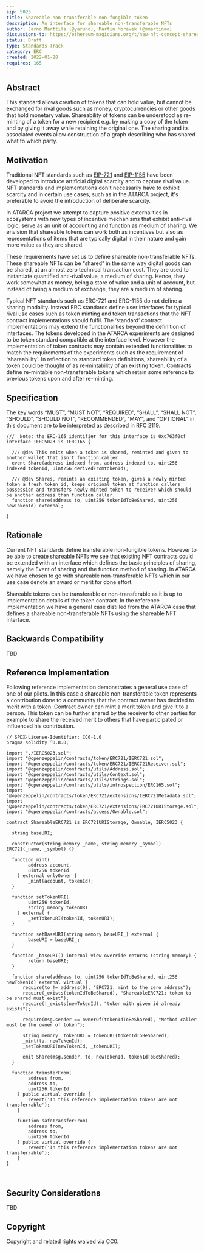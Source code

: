```yaml
---
eip: 5023
title: Shareable non-transferable non-fungible token
description: An interface for shareable non-transferable NFTs
author: Jarno Marttila (@yaruno), Martin Moravek (@mmartinmo)
discussions-to: https://ethereum-magicians.org/t/new-nft-concept-shareable-nfts/8681
status: Draft
type: Standards Track
category: ERC
created: 2022-01-28
requires: 165
---
```


## Abstract

This standard allows creation of tokens that can hold value, but cannot be exchanged for rival goods such as money, cryptocurrencies or other goods that hold monetary value. Shareability of tokens can be understood as re-minting of a token for a new recipient e.g. by making a copy of the token and by giving it away while retaining the original one. The sharing and its associated events allow construction of a graph describing who has shared what to which party.

## Motivation

Traditional NFT standards such as [EIP-721](./eip-721.md) and [EIP-1155](./eip-1155.md) have been developed to introduce artificial digital scarcity and to capture rival value. NFT standards and implementations don't necessarily have to exhibit scarcity and in certain use cases, such as in the ATARCA project, it's preferable to avoid the introduction of deliberate scarcity.

In ATARCA project we attempt to capture positive externalities in ecosystems with new types of incentive mechanisms that exhibit anti-rival logic, serve as an unit of accounting and function as medium of sharing. We envision that shareable tokens can work both as incentives but also as representations of items that are typically digital in their nature and gain more value as they are shared.

These requirements have set us to define shareable non-transferable NFTs. These shareable NFTs can be “shared” in the same way digital goods can be shared, at an almost zero technical transaction cost. They are used to instantiate quantified anti-rival value, a medium of sharing. Hence, they work somewhat as money, being a store of value and a unit of account, but instead of being a medium of exchange, they are a medium of sharing.

Typical NFT standards such as ERC-721 and ERC-1155 do not define a sharing modality. Instead ERC standards define user interfaces for typical rival use cases such as token minting and token transactions that the NFT contract implementations should fulfil. The ‘standard’ contract implementations may extend the functionalities beyond the definition of interfaces. The tokens developed in the ATARCA experiments are designed to be token standard compatible at the interface level. However the implementation of token contracts may contain extended functionalities to match the requirements of the experiments such as the requirement of 'shareability'. In reflection to standard token definitions, shareability of a token could be thought of as re-mintability of an existing token. Contracts define re-mintable non-transferable tokens which retain some reference to previous tokens upon and after re-minting.

## Specification

The key words “MUST”, “MUST NOT”, “REQUIRED”, “SHALL”, “SHALL NOT”, “SHOULD”, “SHOULD NOT”, “RECOMMENDED”, “MAY”, and “OPTIONAL” in this document are to be interpreted as described in RFC 2119.

```solidity
///  Note: the ERC-165 identifier for this interface is 0xd763f0cf
interface IERC5023 is IERC165 {

  /// @dev This emits when a token is shared, reminted and given to another wallet that isn't function caller
  event Share(address indexed from, address indexed to, uint256 indexed tokenId, uint256 derivedFromtokenId);

  /// @dev Shares, remints an existing token, gives a newly minted token a fresh token id, keeps original token at function callers possession and transfers newly minted token to receiver which should be another address than function caller. 
  function share(address to, uint256 tokenIdToBeShared, uint256 newTokenId) external;

} 
```

## Rationale

Current NFT standards define transferable non-fungible tokens. However to be able to create shareable NFTs we see that existing NFT contracts could be extended with an interface which defines the basic principles of sharing, namely the Event of sharing and the function method of sharing. In ATARCA we have chosen to go with shareable non-transferable NFTs which in our use case denote an award or merit for done effort. 

Shareable tokens can be transferable or non-transferable as it is up to implementation details of the token contract. In the reference implementation we have a general case distilled from the ATARCA case that defines a shareable non-transferable NFTs using the shareable NFT interface.



## Backwards Compatibility

TBD

## Reference Implementation

Following reference implementation demonstrates a general use case of one of our pilots. In this case a shareable non-transferable token represents a contribution done to a community that the contract owner has decided to merit with a token. Contract owner can mint a merit token and give it to a person. This token can be further shared by the receiver to other parties for example to share the received merit to others that have participated or influenced his contribution.

```
// SPDX-License-Identifier: CC0-1.0
pragma solidity ^0.8.0;

import "./IERC5023.sol";
import "@openzeppelin/contracts/token/ERC721/IERC721.sol";
import "@openzeppelin/contracts/token/ERC721/IERC721Receiver.sol";
import "@openzeppelin/contracts/utils/Address.sol";
import "@openzeppelin/contracts/utils/Context.sol";
import "@openzeppelin/contracts/utils/Strings.sol";
import "@openzeppelin/contracts/utils/introspection/ERC165.sol";
import "@openzeppelin/contracts/token/ERC721/extensions/IERC721Metadata.sol";
import "@openzeppelin/contracts/token/ERC721/extensions/ERC721URIStorage.sol";
import "@openzeppelin/contracts/access/Ownable.sol";

contract ShareableERC721 is ERC721URIStorage, Ownable, IERC5023 {

  string baseURI;
    
  constructor(string memory _name, string memory _symbol) ERC721(_name, _symbol) {}

  function mint(
        address account,
        uint256 tokenId
    ) external onlyOwner {
        _mint(account, tokenId);
  }

  function setTokenURI(
        uint256 tokenId, 
        string memory tokenURI
    ) external {
        _setTokenURI(tokenId, tokenURI);
  }

  function setBaseURI(string memory baseURI_) external {
        baseURI = baseURI_;
  }
    
  function _baseURI() internal view override returns (string memory) {
        return baseURI;
  }

  function share(address to, uint256 tokenIdToBeShared, uint256 newTokenId) external virtual {
      require(to != address(0), "ERC721: mint to the zero address");
      require(_exists(tokenIdToBeShared), "ShareableERC721: token to be shared must exist");
      require(!_exists(newTokenId), "token with given id already exists");
      
      require(msg.sender == ownerOf(tokenIdToBeShared), "Method caller must be the owner of token");

      string memory _tokenURI = tokenURI(tokenIdToBeShared);
      _mint(to, newTokenId);
      _setTokenURI(newTokenId, _tokenURI);

      emit Share(msg.sender, to, newTokenId, tokenIdToBeShared);
  }

  function transferFrom(
        address from,
        address to,
        uint256 tokenId
    ) public virtual override {
        revert('In this reference implementation tokens are not transferrable');
    }

    function safeTransferFrom(
        address from,
        address to,
        uint256 tokenId
    ) public virtual override {
        revert('In this reference implementation tokens are not transferrable');
    }
}



```
## Security Considerations

TBD

## Copyright

Copyright and related rights waived via [CC0](../LICENSE.md).
